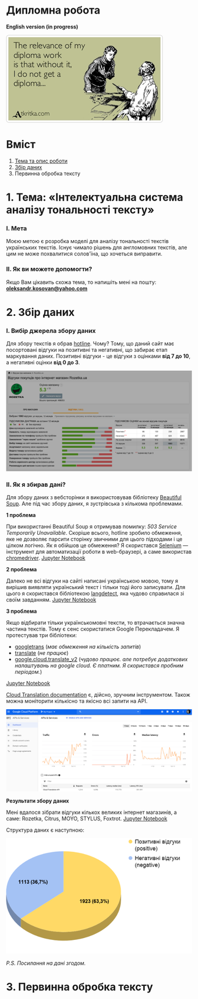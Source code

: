 # Дипломна робота

**English version (in progress)**

![img](https://github.com/OleksandrKosovan/sentiment-analysis-uk/blob/master/00-img/diploma-work.jpg?raw=true)

# Вміст

1. [Тема та опис роботи](#1-%D1%82%D0%B5%D0%BC%D0%B0-%D1%96%D0%BD%D1%82%D0%B5%D0%BB%D0%B5%D0%BA%D1%82%D1%83%D0%B0%D0%BB%D1%8C%D0%BD%D0%B0-%D1%81%D0%B8%D1%81%D1%82%D0%B5%D0%BC%D0%B0-%D0%B0%D0%BD%D0%B0%D0%BB%D1%96%D0%B7%D1%83-%D1%82%D0%BE%D0%BD%D0%B0%D0%BB%D1%8C%D0%BD%D0%BE%D1%81%D1%82%D1%96-%D1%82%D0%B5%D0%BA%D1%81%D1%82%D1%83)
2. [Збір даних](#2-%D0%B7%D0%B1%D1%96%D1%80-%D0%B4%D0%B0%D0%BD%D0%B8%D1%85)
3. Первинна обробка тексту

# 1. Тема: «Інтелектуальна система аналізу тональності тексту» 

### I. Мета

Моєю метою є розробка моделі для аналізу тональності текстів українських текстів. Існує чимало рішень для англомовних текстів, але цим не може похвалитися солов'їна, що хочеться виправити.

### II. Як ви можете допомогти?

Якщо Вам цікавить схожа тема, то напишіть мені на пошту: **oleksandr.kosovan@yahoo.com**


# 2. Збір даних

### I. Вибір джерела збору даних

Для збору текстів я обрав [hotline](https://hotline.ua/reviews/yp/). Чому? Тому, що даний сайт має посортовані відгуки на позитивні та негативні, що забирає етап маркування даних. Позитивні відгуки - це відгуки з оцінками  **від 7 до 10**, а негативні оцінки **від 0 до 3**.

![screen reviews](https://github.com/OleksandrKosovan/sentiment-analysis-uk/blob/master/00-img/screen-rozetka.png?raw=true)

### ІІ. Як я збирав дані?

Для збору даних з вебсторінки я використовував бібліотеку [Beautiful Soup](https://en.wikipedia.org/wiki/Beautiful_Soup_(HTML_parser)). Але під час збору даних, я зустрівська з кількома проблемами.

**1 проблема** 

При використанні Beautiful Soup я отримував помилку: *503 Service Temporarily Unavailable*. Скоріше всього, hotline зробило обмеження, яке не дозволяє парсити сторінку звичними для цього підходами і це цілком логічно. Як я обійшов це обмеження? Я скористався [Selenium](https://selenium-python.readthedocs.io/) — інструмент для автоматизації роботи в web-браузері,  а саме використав [chromedriver](https://selenium-python.readthedocs.io/api.html#module-selenium.webdriver.chrome.webdriver). [Jupyter Notebook](https://github.com/OleksandrKosovan/sentiment-analysis-uk/blob/master/02-data-collections/02-scraping-test.ipynb)

**2 проблема**

Далеко не всі відгуки на сайті написані українською мовою, тому я вирішив виявляти український текст і тільки тоді його записувати. Для цього я скористався бібліотекою [langdetect](https://pypi.org/project/langdetect/), яка чудово справилася зі своїм завданням. [Jupyter Notebook](https://github.com/OleksandrKosovan/sentiment-analysis-uk/blob/master/02-data-collections/01-langdetect-test.ipynb)

**3 проблема**

Якщо відбирати тільки українськомовні тексти, то втрачається значна частина текстів. Тому є сенс скористатися Google Перекладачем. Я протестував три бібліотеки:

- [googletrans](https://pypi.org/project/googletrans/) (*має обмеження на кількість запитів*)
- [translate](https://pypi.org/project/translate/) (*не працює*)
- [google.cloud.translate_v2](https://pypi.org/project/google-cloud-translate/) (*чудово працює. але потребує додаткових налаштувань на google cloud. Є платним. Я скористався пробним періодом.*)

[Jupyter Notebook](https://github.com/OleksandrKosovan/sentiment-analysis-uk/blob/master/02-data-collections/01-langdetect-test.ipynb)

[Cloud Translation documentation](https://cloud.google.com/translate/docs) є, дійсно, зручним інструментом. Також можна моніторити кількісно та якісно всі запити на API.

![api](https://github.com/OleksandrKosovan/sentiment-analysis-uk/blob/master/00-img/api-screen.png?raw=true)

**Результати збору даних**

Мені вдалося зібрати відгуки кількох великих інтернет магазинів, а саме: Rozetka, Citrus, MOYO, STYLUS, Foxtrot. [Jupyter Notebook](https://github.com/OleksandrKosovan/sentiment-analysis-uk/blob/master/02-data-collections/03-data-collection.ipynb)

Структура даних є наступною: 

![chart](https://github.com/OleksandrKosovan/sentiment-analysis-uk/blob/master/00-img/chart.png?raw=true)

*P.S. Посилання на дані згодом.*

# 3. Первинна обробка тексту
